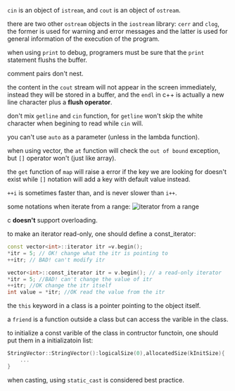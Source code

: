 
`cin` is an object of `istream`, and `cout` is an object of `ostream`.

there are two other `ostream` objects in the `iostream` library: `cerr` and `clog`, the former is used for warning and error messages and the latter is used for general information of the execution of the program.

when using `print` to debug, programers must be sure that the `print` statement flushs the buffer.

comment pairs don't nest.

the content in the `cout` stream will not appear in the screen immediately, instead they will be stored in a buffer, and the `endl` in c++ is actually a new line character plus a **flush operator**.

don't mix `getline` and `cin` function, for `getline` won't skip the white character when begining to read while `cin` will.

you can't use `auto` as a parameter (unless in the lambda function).

when using vector, the `at` function will check the `out of bound` exception, but `[]` operator won't (just like array).

the `get` function of `map` will raise a error if the key we are looking for doesn't exist while `[]` notation will add a key with default value instead.

`++i` is sometimes faster than, and is never slower than `i++`.

some notations when iterate from a range:
![iterator from a range](https://raw.githubusercontent.com/shelinfff/picpool/main/iteratorFromRange.png)

c **doesn't** support overloading.

to make an iterator read-only, one should define a const_iterator:
```c++
const vector<int>::iterator itr =v.begin();
*itr = 5; // OK! change what the itr is pointing to 
++itr; // BAD! can't modify itr

vector<int>::const_iterator itr = v.begin(); // a read-only iterator
*itr = 5; //BAD! can't change the value of itr
++itr; //OK change the itr itself
int value = *itr; //OK read the value from the itr
```

the `this` keyword in a class is a pointer pointing to the object itself.

a `friend` is a function outside a class but can access the varible in the class.

to initialize a const varible of the class in contructor functoin, one should put them in a initializatoin list:
```c++
StringVector::StringVector():logicalSize(0),allocatedSize(kInitSize){
    ...
}
```

when casting, using `static_cast` is considered best practice.

